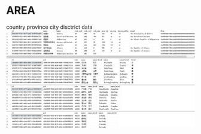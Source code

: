 # AREA
country province city disctrict data
<img src="https://github.com/Ivenluffy/AREA/blob/b314bbd7d23b63ec46cb287b410a4ceed6dcaaa7/area.png" width="700" alt="note"/>
